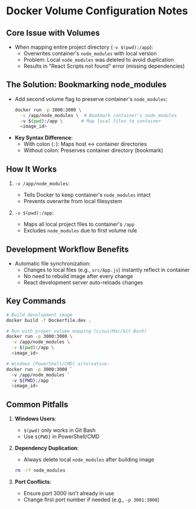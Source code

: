 # Docker Volume Configuration Notes

## Core Issue with Volumes
- When mapping entire project directory (`-v $(pwd):/app`):
  - Overwrites container's `node_modules` with local version
  - Problem: Local `node_modules` was deleted to avoid duplication
  - Results in "React Scripts not found" error (missing dependencies)

## The Solution: Bookmarking node_modules
- Add second volume flag to preserve container's `node_modules`:
  ```bash
  docker run -p 3000:3000 \
    -v /app/node_modules \  # Bookmark container's node_modules
    -v $(pwd):/app \       # Map local files to container
    <image_id>
  ```
- **Key Syntax Difference**:
  - With colon (`:`): Maps host ↔ container directories
  - Without colon: Preserves container directory (bookmark)

## How It Works
1. `-v /app/node_modules`:
   - Tells Docker to keep container's `node_modules` intact
   - Prevents overwrite from local filesystem

2. `-v $(pwd):/app`:
   - Maps all local project files to container's `/app`
   - Excludes `node_modules` due to first volume rule

## Development Workflow Benefits
- Automatic file synchronization:
  - Changes to local files (e.g., `src/App.js`) instantly reflect in container
  - No need to rebuild image after every change
  - React development server auto-reloads changes

## Key Commands
```bash
# Build development image
docker build -f Dockerfile.dev .

# Run with proper volume mapping (Linux/Mac/Git Bash)
docker run -p 3000:3000 \
  -v /app/node_modules \
  -v $(pwd):/app \
  <image_id>

# Windows (PowerShell/CMD) alternative:
docker run -p 3000:3000 `
  -v /app/node_modules `
  -v ${PWD}:/app `
  <image_id>
```

## Common Pitfalls
1. **Windows Users**:
   - `$(pwd)` only works in Git Bash
   - Use `${PWD}` in PowerShell/CMD

2. **Dependency Duplication**:
   - Always delete local `node_modules` after building image
   ```bash
   rm -rf node_modules
   ```

3. **Port Conflicts**:
   - Ensure port 3000 isn't already in use
   - Change first port number if needed (e.g., `-p 3001:3000`)